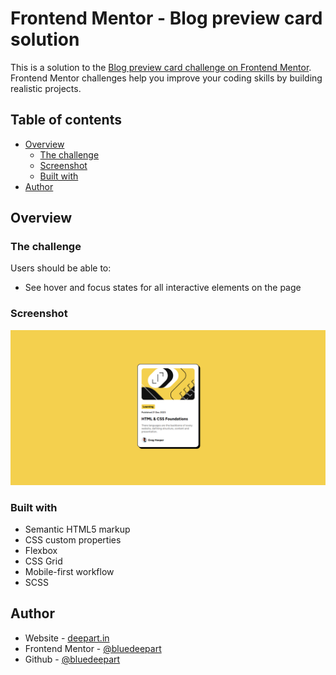 # Frontend Mentor - Blog preview card solution

This is a solution to the [Blog preview card challenge on Frontend Mentor](https://www.frontendmentor.io/challenges/blog-preview-card-ckPaj01IcS). Frontend Mentor challenges help you improve your coding skills by building realistic projects.

## Table of contents

- [Overview](#overview)
  - [The challenge](#the-challenge)
  - [Screenshot](#screenshot)
  - [Built with](#built-with)
- [Author](#author)

## Overview

### The challenge

Users should be able to:

- See hover and focus states for all interactive elements on the page

### Screenshot

![Blog preview card solution](./assets/images/screencapture.png)

### Built with

- Semantic HTML5 markup
- CSS custom properties
- Flexbox
- CSS Grid
- Mobile-first workflow
- SCSS

## Author

- Website - [deepart.in](https://deepart.in)
- Frontend Mentor - [@bluedeepart](https://www.frontendmentor.io/profile/bluedeepart)
- Github - [@bluedeepart](https://github.com/bluedeepart)
